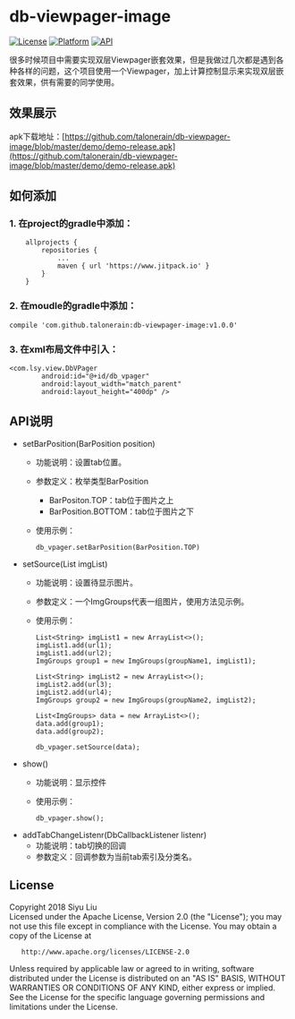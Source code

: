 # db-viewpager-image

[![License](https://img.shields.io/badge/license-Apache%202-green.svg)](https://www.apache.org/licenses/LICENSE-2.0)
[![Platform](https://img.shields.io/badge/Platform-Android-green.svg)](https://developer.android.com/index.html)
[![API](https://img.shields.io/badge/API-21%2B-green.svg?style=flat)](https://android-arsenal.com/api?level=21)  

很多时候项目中需要实现双层Viewpager嵌套效果，但是我做过几次都是遇到各种各样的问题，这个项目使用一个Viewpager，加上计算控制显示来实现双层嵌套效果，供有需要的同学使用。

## 效果展示

apk下载地址：[https://github.com/talonerain/db-viewpager-image/blob/master/demo/demo-release.apk](https://github.com/talonerain/db-viewpager-image/blob/master/demo/demo-release.apk)

## 如何添加

### 1. 在project的gradle中添加：

```
	allprojects {
		repositories {
			...
			maven { url 'https://www.jitpack.io' }
		}
	}
```
### 2. 在moudle的gradle中添加：

```
compile 'com.github.talonerain:db-viewpager-image:v1.0.0'
```
### 3. 在xml布局文件中引入：

```
<com.lsy.view.DbVPager
        android:id="@+id/db_vpager"
        android:layout_width="match_parent"
        android:layout_height="400dp" />
```

## API说明
- setBarPosition(BarPosition position)
	- 功能说明：设置tab位置。
	- 参数定义：枚举类型BarPosition
		- BarPositon.TOP：tab位于图片之上
		- BarPosition.BOTTOM：tab位于图片之下
	- 使用示例：

		```
		db_vpager.setBarPosition(BarPosition.TOP)
		```
- setSource(List<ImgGroups> imgList)
	- 功能说明：设置待显示图片。
	- 参数定义：一个ImgGroups代表一组图片，使用方法见示例。
	- 使用示例：

		```
		List<String> imgList1 = new ArrayList<>();
      	imgList1.add(url1);
      	imgList1.add(url2);
      	ImgGroups group1 = new ImgGroups(groupName1, imgList1);
       
       List<String> imgList2 = new ArrayList<>();
       imgList2.add(url3);
       imgList2.add(url4);
       ImgGroups group2 = new ImgGroups(groupName2, imgList2);
       
       List<ImgGroups> data = new ArrayList<>();
       data.add(group1);
       data.add(group2);
       
       db_vpager.setSource(data);
		
		```
- show()
	- 功能说明：显示控件
	- 使用示例：
		
		```
		db_vpager.show();
		```
- addTabChangeListenr(DbCallbackListener listenr)
	- 功能说明：tab切换的回调
	- 参数定义：回调参数为当前tab索引及分类名。

License
-------
Copyright 2018 Siyu Liu  
   Licensed under the Apache License, Version 2.0 (the "License");
   you may not use this file except in compliance with the License.
   You may obtain a copy of the License at

       http://www.apache.org/licenses/LICENSE-2.0

   Unless required by applicable law or agreed to in writing, software
   distributed under the License is distributed on an "AS IS" BASIS,
   WITHOUT WARRANTIES OR CONDITIONS OF ANY KIND, either express or implied.
   See the License for the specific language governing permissions and
   limitations under the License.